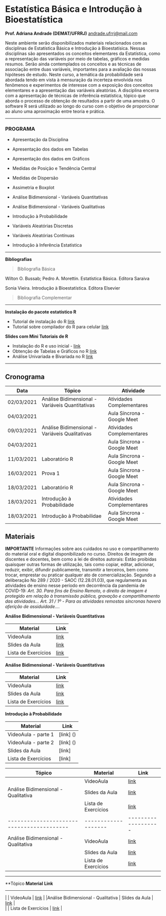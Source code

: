 # **Estatística Básica e Introdução à Bioestatística**


**Prof. Adriana Andrade (DEMAT/UFRRJ)**
andrade.ufrrj@mail.com

Neste ambiente serão disponibilizados materiais relacionados com as disciplinas de Estatística Básica e Introdução à Bioestatísica. Nessas disciplinas são apresentados os conceitos elementares da Estatística, como a representação das variáveis por meio de tabelas, gráficos e medidas resumos. Serão ainda contemplados os conceitos e as técnicas de associação entre duas variáveis, importantes para a avaliação das nossas hipóteses de estudo. Neste curso, a temática da probabilidade será abordada tendo em vista à mensuração da incerteza envolvida nos fenômenos e experimentos de interesse com a exposição dos conceitos elementares e a apresentação das variáveis aleatórias. A disciplina encerra com a apresentação de técnicas de inferência estatística, tópico que aborda o processo de obtenção de resultados a partir de uma amostra. O software R será utilizado ao longo do curso com o objetivo de proporcionar ao aluno uma aproximação entre teoria e prática.


****************************************************************************************************************************************************************************

### **PROGRAMA**

- Apresentação da Disciplina

- Apresentação dos dados em Tabelas

- Apresentação dos dados em Gráficos

- Medidas de Posição e Tendência Central

- Medidas de Dispersão

- Assimetria e Boxplot

- Análise Bidimensional - Variáveis Quantitativas

- Análise Bidimensional - Variáveis Qualitativas

- Introdução à Probabilidade

- Variáveis Aleatórias Discretas

- Variáveis Aleatórias Contínuas

- Introdução à Inferência Estatística

****************************************************************************************************************************************************************************


**Bibliografias**

> Bibliografia Básica

Wilton O. Bussab; Pedro A. Morettin. Estatística Básica. Editora Saraiva

Sonia Vieira. Introdução à Bioestatística. Editora Elsevier


> Bibliografia Complementar


****************************************************************************************************************************************************************************

**Instalação do pacote estatístico R**

+ Tutorial de instalação do R [link](https://drive.google.com/file/d/1DzxPxm5EwPAoeKqf-WbhAM0Md3GXYBjw/view?usp=sharing)
+ Tutorial sobre compilador do R para celular [link](https://www.youtube.com/watch?v=plF3TUEw0Lg) 



 **Slides com Mini Tutoriais de R**

+ Instalação do R e uso inicial - [link](https://drive.google.com/file/d/1YBTDVznjzbB5LOkqFLzu46s45cfxFaRg/view?usp=sharing)
+ Obtenção de Tabelas e Gráficos no R [link](https://drive.google.com/file/d/1GxmcjQWc8Y2Xr4DcuJ0Uvceqf1G3VzvW/view?usp=sharing)
+ Análise Univariada e Bivariada no R [link](https://drive.google.com/file/d/14scTH03i4lL5vRFKoGjXAxYQ5S_U052V/view?usp=sharing)


****************************************************************************************************************************************************************************


## Cronograma 


| Data                  |  Tópico                                          |   Atividade   |
| -------------------   | -----------------------------------------------|---------------|
|   02/03/2021          |  Análise Bidimensional - Variáveis Quantitativas | Atividades Complementares |
|   04/03/2021          |                                                  | Aula Síncrona - Google Meet|
|   09/03/2021          |  Análise Bidimensional - Variáveis Qualitativas  | Atividades Complementares |
|   04/03/2021          |                                                  | Aula Síncrona - Google Meet|
|   11/03/2021          |  Laboratório R  | Aula Síncrona - Google Meet|
|   16/03/2021          |  Prova 1        | Aula Síncrona - Google Meet|
|   18/03/2021          |  Laboratório R  | Aula Síncrona - Google Meet|
|   18/03/2021          |  Introdução à Probabilidade  | Atividades Complementares|
|   18/03/2021          |  Introdução à Probabilidae  | Aula Síncrona - Google Meet|


## Materiais

**IMPORTANTE**
Informações sobre aos cuidados no uso e compartilhamento do material oral e digital disponibilizado no curso. Direitos de imagem de discentes e docentes, bem como a lei de direitos autorais: Estão proibidas quaisquer outras formas de utilização, tais como copiar, editar, adicionar, reduzir, exibir, difundir publicamente, transmitir a terceiros, bem como trocar, emprestar ou praticar qualquer ato de comercialização.
Segundo a deliberação No 289 / 2020 - SAOC (12.28.01.03), que regulamenta as atividades de ensino nesse período em decorrência da pandemia de COVID-19:
*Art. 30. Para fins de Ensino Remoto, o direito de imagem é protegido em relação à transmissão pública, gravação e compartilhamento das atividades…*
*Art. 31 / 1º - Para as atividades remostas síncronas haverá aferição de assiduidade....*

**Análise Bidimensional - Variáveis Quantitativas**

| Material              | Link                | 
| -------------------   | ------------------- |
| VideoAula             | [link](https://drive.google.com/file/d/105M9i55CaoIOUQ9H4trmNKt_eAcQWM7b/view?usp=sharing) |
| Slides da Aula        | [link](https://drive.google.com/file/d/10T5cMxhC1j46KjQemT2IA3D6w11_dq13/view?usp=sharing) |    
| Lista de Exercícios   | [link](https://drive.google.com/file/d/1tyzP9s4l0YPg_zObI7KRoMLVDiKIebdZ/view?usp=sharing) |  


**Análise Bidimensional - Variáveis Quantitativas**

| Material              | Link                | 
| -------------------   | ------------------- |
| VideoAula             | [link](https://drive.google.com/file/d/105M9i55CaoIOUQ9H4trmNKt_eAcQWM7b/view?usp=sharing) |
| Slides da Aula        | [link](https://drive.google.com/file/d/10T5cMxhC1j46KjQemT2IA3D6w11_dq13/view?usp=sharing) |    
| Lista de Exercícios   | [link](https://drive.google.com/file/d/1tyzP9s4l0YPg_zObI7KRoMLVDiKIebdZ/view?usp=sharing) |                   
                 
  **Introdução à Probabilidade**

| Material              | Link                | 
| -------------------   | ------------------- |
| VideoAula - parte 1            | [link] ()|
| VideoAula - parte 2            | [link] ()|
| Slides da Aula        | [link] |    
| Lista de Exercícios   | [link] |                       
                                                              
                 
                                                    

|**Tópico**                               | **Material**          | **Link**              | 
|-----------------------------------------| -------------------   | ------------------- |
|                                         | VideoAula             | [link](https://drive.google.com/file/d/1IwBDOxWVoUcOkunrMtOz8YhkbJt1quA0/view?usp=sharing) |
|Análise Bidimensional - Qualitativa      | Slides da Aula        | [link](https://drive.google.com/file/d/1ss4YstzUsQL5Ul4wy6OZVglFplgPzrVP/view?usp=sharing) |    
|                                         | Lista de Exercícios   | [link](https://drive.google.com/file/d/1SInLWB89IKMsZQ-iLCKjP5MNHBdo-0Cs/view?usp=sharing) |                  |                                         |                       |                     | 
|-----------------------------------------| -------------------   | ------------------- |
|Análise Bidimensional - Qualitativa      | VideoAula             | [link](https://drive.google.com/file/d/1IwBDOxWVoUcOkunrMtOz8YhkbJt1quA0/view?usp=sharing) |
|                                         | Slides da Aula        | [link](https://drive.google.com/file/d/1ss4YstzUsQL5Ul4wy6OZVglFplgPzrVP/view?usp=sharing) |    
|                                         | Lista de Exercícios   | [link](https://drive.google.com/file/d/1SInLWB89IKMsZQ-iLCKjP5MNHBdo-0Cs/view?usp=sharing) |       
                                                                                                       



****************************************************************************************************************************************************************************
**Tópico                        **Material**                      **Link**
****************************************************************************************************************************************************************************
|                                         | VideoAula             | [link](https://drive.google.com/file/d/1IwBDOxWVoUcOkunrMtOz8YhkbJt1quA0/view?usp=sharing) |
|Análise Bidimensional - Qualitativa      | Slides da Aula        | [link](https://drive.google.com/file/d/1ss4YstzUsQL5Ul4wy6OZVglFplgPzrVP/view?usp=sharing) |    
|                                         | Lista de Exercícios   | [link](https://drive.google.com/file/d/1SInLWB89IKMsZQ-iLCKjP5MNHBdo-0Cs/view?usp=sharing) |   
  
  
  
